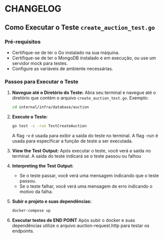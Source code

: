 # CHANGELOG

## Como Executar o Teste `create_auction_test.go`

### Pré-requisitos
- Certifique-se de ter o Go instalado na sua máquina.
- Certifique-se de ter o MongoDB instalado e em execução, ou use um servidor mock para testes.
- Configure as variáveis de ambiente necessárias.

### Passos para Executar o Teste

1. **Navegue até o Diretório do Teste:**
   Abra seu terminal e navegue até o diretório que contém o arquivo `create_auction_test.go`.
   Exemplo:
   ```sh
   cd internal/infra/database/auction
    ``` 
   
2. **Execute o Teste:**
   ```sh
   go test -v -run TestCreateAuction
   ```

   A flag -v é usada para exibir a saída do teste no terminal. 
   A flag -run é usada para especificar a função de teste a ser executada.

3. **View the Test Output:**
   Após executar o teste, você verá a saída no terminal. A saída do teste indicará se o teste passou ou falhou

4. **Interpreting the Test Output:**
   - Se o teste passar, você verá uma mensagem indicando que o teste passou.
   - Se o teste falhar, você verá uma mensagem de erro indicando o motivo da falha.

5. **Subir o projeto e suas dependências:**
   ```sh
   docker-compose up
   ```
   
6. **Executar testes de END POINT**
   Após subir o docker e suas dependências utilize o arquivo auction-request.http para testar os endpoints.